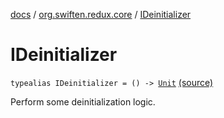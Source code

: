 [docs](../index.md) / [org.swiften.redux.core](index.md) / [IDeinitializer](./-i-deinitializer.md)

# IDeinitializer

`typealias IDeinitializer = () -> `[`Unit`](https://kotlinlang.org/api/latest/jvm/stdlib/kotlin/-unit/index.html) [(source)](https://github.com/protoman92/KotlinRedux/tree/master/common/common-core/src/main/kotlin/org/swiften/redux/core/Core.kt#L37)

Perform some deinitialization logic.

